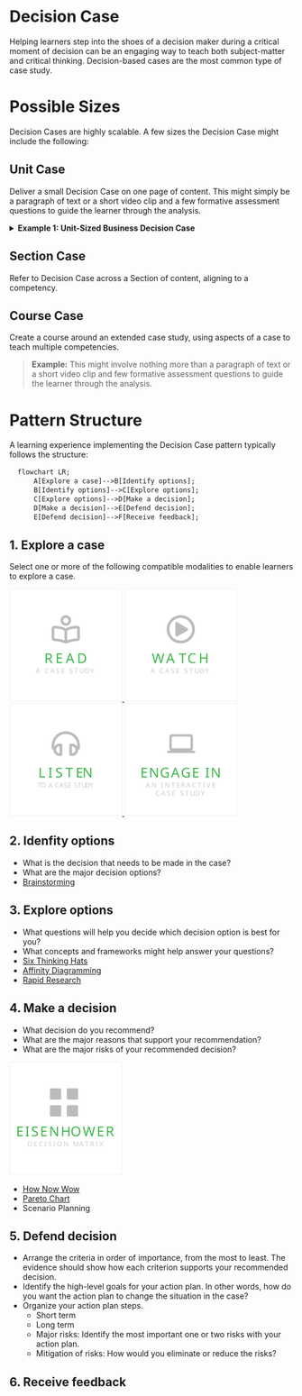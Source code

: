# Decision Case
Helping learners step into the shoes of a decision maker during a critical moment of decision can be an engaging way to teach both subject-matter and critical thinking. Decision-based cases are the most common type of case study.

# Possible Sizes
Decision Cases are highly scalable. A few sizes the Decision Case might include the following:  

## Unit Case
Deliver a small Decision Case on one page of content. This might simply be a paragraph of text or a short video clip and a few formative assessment questions to guide the learner through the analysis. 

<details><summary ><strong>Example 1: Unit-Sized Business Decision Case</strong></summary>
<p>
Chris is the CEO of a small tech company. The company has been in business for 5 years and is struggling to stay afloat. Chris is faced with the decision to either lay off 10% of the company's workforce, or to invest in a new product line that has the potential to be very profitable. To make this decision, Chris evaluates the options using the SWOT (Strengths, Weaknesses, Opportunities, Threats) framework.

**Option 1: Lay off 10% of the workforce**
Consider the option to `lay off 10% of the workforce` using the SWOT framework.
```

  Strengths: This would immediately reduce costs for the company.
  
  Weaknesses: This would likely reduce morale among the remaining employees.It is possible that the company would not be able to rebound from the layoffs and would have to close its doors.  
  
  Opportunities: The company may be able to rebound from the layoffs and be more successful than ever before. This would show employees that the company is willing to make tough decisions in order to stay afloat.
  
  Threat: The company may not be able to rebound from the layoffs and would have to close its doors. This could lead to bad publicity for the company.
```

**Option 2: Invest in a new product line**
Consider the option to `invest in a new product line` using the SWOT framework.
```
Strengths: This could potentially bring in a lot of new revenue for the company It would show employees that the company is still viable and is willing to invest in its future.

Weaknesses: The new product line may not be successful. The company may not have the resources to invest in a new product line.

Opportunities: The new product line may be successful and bring in a lot of new revenue.This could show employees that the company is still viable and is willing to invest in its future.| The new product line may not be successful.
  
Threats: The company may not have the resources to invest in a new product line.
```

**Option 3: Do nothing**
```
Strengths: The company would not have to spend any additional money.

Weaknesses: The company is likely to fail if it does not take action.Employees may lose faith in the company if it does not take action.

Opportunities: The company may be able to rebound if it takes action.Employees may be more willing to work for the company if it takes action.
  
Threats: The company is likely to fail if it does not take action.Employees may lose faith in the company if it does not take action.
```

</p>
</details>

## Section Case
  Refer to Decision Case across a Section of content, aligning to a competency. 


## Course Case
Create a course around an extended case study, using aspects of a case to teach multiple competencies. 
  > **Example:** This might involve nothing more than a paragraph of text or a short video clip and few formative assessment questions to guide the learner through the analysis. 
# Pattern Structure
A learning experience implementing the Decision Case pattern typically follows the structure:

```mermaid
  flowchart LR;
      A[Explore a case]-->B[Identify options];
      B[Identify options]-->C[Explore options];
      C[Explore options]-->D[Make a decision];
      D[Make a decision]-->E[Defend decision];
      E[Defend decision]-->F[Receive feedback];
```
## 1. Explore a case
 <!-- - Engage - Recall information or give them the big picture. (Essential Questions, Hooks)
 - Explore - Explore what you know if you've already been exposed. 
 - Explain - Tell them what they're going to get out of this. -->
Select one or more of the following compatible modalities to enable learners to explore a case.

<a href="./explore-case/ReadACase.md">
  <img src="../../images/read-case.svg" alt="Read A Case Study" style="width: 200px;"/>
</a>
<a href="./explore-case/WatchACase.md">
  <img src="../../images/video-case.svg" alt="Watch A Video Case Study" style="width: 200px;"/>
</a>
<a href="./explore-case/ListenToACase.md">
  <img src="../../images/podcast-case.svg" alt="Listen To A Case Study" style="width: 200px;"/>
</a>
<a href="./explore-case/EngageInAnInteractiveCase.md">
  <img src="../../images/interactive-case.svg" alt="Engage In An Interactive Case Study" style="width: 200px;"/>
</a>

## 2. Idenfity options
- What is the decision that needs to be made in the case? 
- What are the major decision options?
- [Brainstorming](https://www.sessionlab.com/methods/brainstorm-rules)

## 3. Explore options
- What questions will help you decide which decision option is best for you?
- What concepts and frameworks might help answer your questions?
- [Six Thinking Hats](https://www.sessionlab.com/methods/the-six-thinking-hats)
- [Affinity Diagramming](https://www.sessionlab.com/methods/affinity-map)
- [Rapid Research](https://www.sessionlab.com/methods/rapid-research)

## 4. Make a decision
- What decision do you recommend?
- What are the major reasons that support your recommendation?
- What are the major risks of your recommended decision?

<a href="./recommend-action/EisenhowerDecisionMatrix.md">
  <img src="./images/eisenhower-decision-matrix.svg" alt="Eisenhower Decision Matrix" style="width: 200px;"/>
</a>

- [How Now Wow](https://www.sessionlab.com/methods/how-now-wow-matrix)
- [Pareto Chart](https://www.sessionlab.com/methods/pareto-chart)
- Scenario Planning
## 5. Defend decision
- Arrange the criteria in order of importance, from the most to least. The evidence should show how each criterion supports your recommended decision.
- Identify the high-level goals for your action plan. In other words, how do you want the action plan to change the situation in the case?
- Organize your action plan steps. 
  - Short term
  - Long term
  - Major risks: Identify the most important one or two risks with your action plan. 
  - Mitigation of risks: How would you eliminate or reduce the risks?
## 6. Receive feedback
